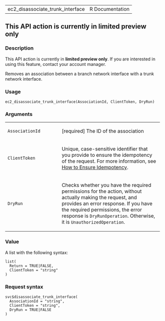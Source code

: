 <table style="width: 100%;">
<tbody>
<tr class="odd">
<td>ec2_disassociate_trunk_interface</td>
<td style="text-align: right;">R Documentation</td>
</tr>
</tbody>
</table>

## This API action is currently in limited preview only

### Description

This API action is currently in **limited preview only**. If you are
interested in using this feature, contact your account manager.

Removes an association between a branch network interface with a trunk
network interface.

### Usage

    ec2_disassociate_trunk_interface(AssociationId, ClientToken, DryRun)

### Arguments

<table>
<colgroup>
<col style="width: 35%" />
<col style="width: 65%" />
</colgroup>
<tbody>
<tr class="odd">
<td><code
id="ec2_disassociate_trunk_interface_:_AssociationId">AssociationId</code></td>
<td><p>[required] The ID of the association</p></td>
</tr>
<tr class="even">
<td><code
id="ec2_disassociate_trunk_interface_:_ClientToken">ClientToken</code></td>
<td><p>Unique, case-sensitive identifier that you provide to ensure the
idempotency of the request. For more information, see <a
href="https://docs.aws.amazon.com/AWSEC2/latest/APIReference/Run_Instance_Idempotency.html">How
to Ensure Idempotency</a>.</p></td>
</tr>
<tr class="odd">
<td><code
id="ec2_disassociate_trunk_interface_:_DryRun">DryRun</code></td>
<td><p>Checks whether you have the required permissions for the action,
without actually making the request, and provides an error response. If
you have the required permissions, the error response is
<code>DryRunOperation</code>. Otherwise, it is
<code>UnauthorizedOperation</code>.</p></td>
</tr>
</tbody>
</table>

### Value

A list with the following syntax:

    list(
      Return = TRUE|FALSE,
      ClientToken = "string"
    )

### Request syntax

    svc$disassociate_trunk_interface(
      AssociationId = "string",
      ClientToken = "string",
      DryRun = TRUE|FALSE
    )
